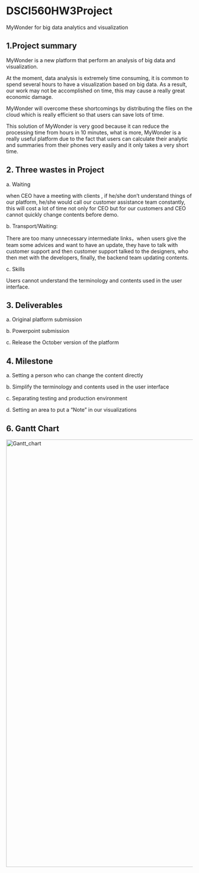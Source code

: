 # DSCI560HW3Project
MyWonder for big data analytics and visualization
## 1.Project summary
MyWonder is a new platform that perform an analysis of big data and visualization.    

At the moment, data analysis is extremely time consuming, it is common to spend several hours to have a visualization based on big data. As a result, our work may not be accomplished on time, this may cause a really great economic damage.   

MyWonder will overcome these shortcomings by distributing the files on the cloud which is really efficient so that users can save lots of time. 

This solution of MyWonder is very good because it can reduce the processing time from hours in 10 minutes, what is more, MyWonder is a really useful platform due to the fact that users can calculate their analytic and summaries from their phones very easily and it only takes a very short time.   
## 2. Three wastes in Project
a.	Waiting

when CEO have a meeting with clients , if he/she don’t understand things of our platform, he/she would call our customer assistance team constantly, this will cost a lot of time not only for CEO but for our customers and CEO cannot quickly change contents before demo. 

b. Transport/Waiting: 

There are too many unnecessary intermediate links，when users give the team some advices and want to have an update, they have to talk with customer support and then customer support talked to the designers, who then met with the developers, finally,  the backend team updating contents.

c. Skills

Users cannot understand the terminology and contents used in the user interface.
## 3. Deliverables
a. Original platform submission

b. Powerpoint submission

c. Release the October version of the platform 

## 4. Milestone
a. Setting a person who can change the content directly

b. Simplify the terminology and contents used in the user interface


c. Separating testing and production environment 

d. Setting an area to put a “Note” in our visualizations 
## 6. Gantt Chart
<img width="1155" alt="Gantt_chart" src="https://user-images.githubusercontent.com/54864182/95721898-1ece6500-0c28-11eb-9d2d-ceb1588ddbcd.png">
